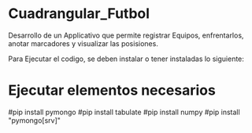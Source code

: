 # Cuadrangular_Futbol
Desarrollo de un Applicativo que permite registrar Equipos, enfrentarlos, anotar marcadores y visualizar las posisiones.

Para Ejecutar el codigo, se deben instalar o tener instaladas lo siguiente:
# Ejecutar elementos necesarios
#pip install pymongo
#pip install tabulate
#pip install numpy
#pip install "pymongo[srv]"